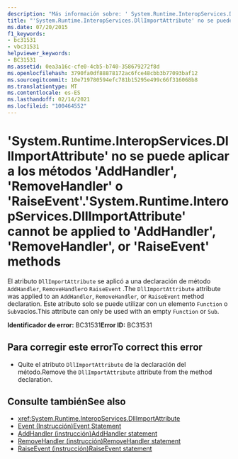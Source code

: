 ```yaml
---
description: "Más información sobre: ' System.Runtime.InteropServices.DllImportAttribute ' no se puede aplicar a los métodos ' AddHandler ', ' RemoveHandler ' o ' RaiseEvent '"
title: "'System.Runtime.InteropServices.DllImportAttribute' no se puede aplicar a los métodos 'AddHandler', 'RemoveHandler' o 'RaiseEvent'."
ms.date: 07/20/2015
f1_keywords:
- bc31531
- vbc31531
helpviewer_keywords:
- BC31531
ms.assetid: 0ea3a16c-cfe0-4cb5-b740-358679272f8d
ms.openlocfilehash: 3790fa0df88878172ac6fce48cbb3b77093baf12
ms.sourcegitcommit: 10e719780594efc781b15295e499c66f316068b8
ms.translationtype: MT
ms.contentlocale: es-ES
ms.lasthandoff: 02/14/2021
ms.locfileid: "100464552"
---
```

# <a name="systemruntimeinteropservicesdllimportattribute-cannot-be-applied-to-addhandler-removehandler-or-raiseevent-methods"></a><span data-ttu-id="b856e-103">'System.Runtime.InteropServices.DllImportAttribute' no se puede aplicar a los métodos 'AddHandler', 'RemoveHandler' o 'RaiseEvent'.</span><span class="sxs-lookup"><span data-stu-id="b856e-103">'System.Runtime.InteropServices.DllImportAttribute' cannot be applied to 'AddHandler', 'RemoveHandler', or 'RaiseEvent' methods</span></span>

<span data-ttu-id="b856e-104">El atributo `DllImportAttribute` se aplicó a una declaración de método `AddHandler`, `RemoveHandler`o `RaiseEvent` .</span><span class="sxs-lookup"><span data-stu-id="b856e-104">The `DllImportAttribute` attribute was applied to an `AddHandler`, `RemoveHandler`, or `RaiseEvent` method declaration.</span></span> <span data-ttu-id="b856e-105">Este atributo solo se puede utilizar con un elemento `Function` o `Sub`vacíos.</span><span class="sxs-lookup"><span data-stu-id="b856e-105">This attribute can only be used with an empty `Function` or `Sub`.</span></span>  
  
 <span data-ttu-id="b856e-106">**Identificador de error:** BC31531</span><span class="sxs-lookup"><span data-stu-id="b856e-106">**Error ID:** BC31531</span></span>  
  
## <a name="to-correct-this-error"></a><span data-ttu-id="b856e-107">Para corregir este error</span><span class="sxs-lookup"><span data-stu-id="b856e-107">To correct this error</span></span>  
  
- <span data-ttu-id="b856e-108">Quite el atributo `DllImportAttribute` de la declaración del método.</span><span class="sxs-lookup"><span data-stu-id="b856e-108">Remove the `DllImportAttribute` attribute from the method declaration.</span></span>  
  
## <a name="see-also"></a><span data-ttu-id="b856e-109">Consulte también</span><span class="sxs-lookup"><span data-stu-id="b856e-109">See also</span></span>

- <xref:System.Runtime.InteropServices.DllImportAttribute>
- [<span data-ttu-id="b856e-110">Event (Instrucción)</span><span class="sxs-lookup"><span data-stu-id="b856e-110">Event Statement</span></span>](../language-reference/statements/event-statement.md)
- [<span data-ttu-id="b856e-111">AddHandler (instrucción)</span><span class="sxs-lookup"><span data-stu-id="b856e-111">AddHandler statement</span></span>](../language-reference/statements/addhandler-statement.md)
- [<span data-ttu-id="b856e-112">RemoveHandler (instrucción)</span><span class="sxs-lookup"><span data-stu-id="b856e-112">RemoveHandler statement</span></span>](../language-reference/statements/removehandler-statement.md)
- [<span data-ttu-id="b856e-113">RaiseEvent (instrucción)</span><span class="sxs-lookup"><span data-stu-id="b856e-113">RaiseEvent statement</span></span>](../language-reference/statements/raiseevent-statement.md)
